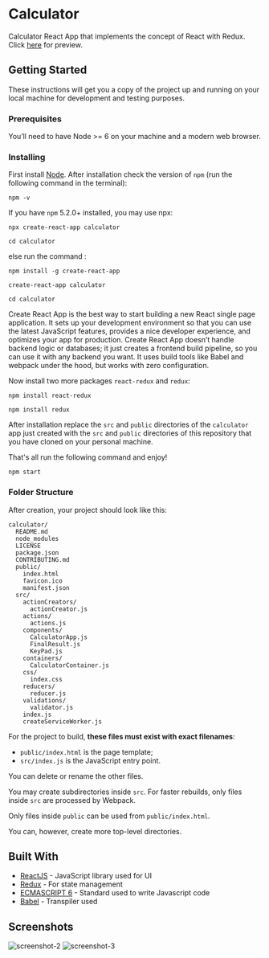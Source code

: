# Calculator
Calculator React App that implements the concept of React with Redux. Click [here](https://calc-x.herokuapp.com/) for preview.

## Getting Started

These instructions will get you a copy of the project up and running on your local machine for development and testing purposes.

### Prerequisites

You’ll need to have Node >= 6 on your machine and a modern web browser. 

### Installing

First install [Node](https://nodejs.org/en/download/).
After installation check the version of ```npm``` (run the following command in the terminal):
```
npm -v
```
If you have ```npm``` 5.2.0+ installed, you may use npx:
```
npx create-react-app calculator

cd calculator
```
else run the command : 
```
npm install -g create-react-app

create-react-app calculator

cd calculator
```
Create React App is the best way to start building a new React single page application. It sets up your development environment so that you can use the latest JavaScript features, provides a nice developer experience, and optimizes your app for production. Create React App doesn’t handle backend logic or databases; it just creates a frontend build pipeline, so you can use it with any backend you want. It uses build tools like Babel and webpack under the hood, but works with zero configuration.

Now install two more packages ```react-redux``` and ```redux```:
```
npm install react-redux

npm install redux
```
After installation replace the ```src``` and ```public``` directories of the ```calculator``` app just created with the ```src``` and ```public``` directories of this repository that you have cloned on your personal machine.

That's all run the following command and enjoy! 

```
npm start
```

### Folder Structure

After creation, your project should look like this:

```
calculator/
  README.md
  node_modules
  LICENSE
  package.json
  CONTRIBUTING.md
  public/
    index.html
    favicon.ico
    manifest.json
  src/
    actionCreators/
      actionCreator.js
    actions/
      actions.js
    components/
      CalculatorApp.js
      FinalResult.js
      KeyPad.js
    containers/
      CalculatorContainer.js
    css/
      index.css
    reducers/
      reducer.js
    validations/ 
      validator.js
    index.js 
    createServiceWorker.js
```

For the project to build, **these files must exist with exact filenames**:

* `public/index.html` is the page template;
* `src/index.js` is the JavaScript entry point.

You can delete or rename the other files.

You may create subdirectories inside `src`. For faster rebuilds, only files inside `src` are processed by Webpack.

Only files inside `public` can be used from `public/index.html`.

You can, however, create more top-level directories.

## Built With

* [ReactJS](https://reactjs.org/) - JavaScript library used for UI
* [Redux](https://redux.js.org/) - For state management
* [ECMASCRIPT 6](http://es6-features.org/#Constants) - Standard used to write Javascript code
* [Babel](https://babeljs.io/) - Transpiler used

## Screenshots

![screenshot-2](https://user-images.githubusercontent.com/9201182/35629940-f37174b6-06c5-11e8-8722-486fa9271048.jpg)
![screenshot-3](https://user-images.githubusercontent.com/9201182/35630345-3153c2b0-06c7-11e8-97f2-8cc944d560cf.jpg)


